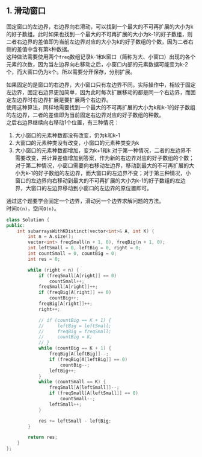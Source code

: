 ## 1. 滑动窗口
固定窗口的左边界，右边界向右滑动，可以找到一个最大的不可再扩展的大小为k的好子数组。此时如果也找到一个最大的不可再扩展的大小为k-1的好子数组，则二者右边界的差值即为当前左边界对应的大小为k的好子数组的个数，因为二者右侧的差值中含有第k种数据。  
这种做法需要使用两个`freq`数组记录k-1和k窗口（简称为大、小窗口）出现的各个元素的次数，因为当左边界向右移动之后，小窗口内部的元素数据可能变为k-2个，而大窗口仍为k个。所以需要分开保存，分别扩展。  
  
如果固定的是窗口的右边界，大小窗口只有左边界不同。实际操作中，相较于固定左边界，固定右边界更加简单，因为此时每次扩展移动的都是同一个右边界，而固定左边界时右边界扩展是要扩展两个右边界。  
使用这种算法，同样地需要找到一个最大的不可再扩展的大小为k和k-1的好子数组的左边界，二者的差值即为当前固定右边界对应的好子数组的种数。  
之后右边界继续向右移动1个位置，有三种情况：  
1. 大小窗口的元素种数都没有改变，仍为k和k-1
2. 大窗口的元素种类没有改变，小窗口的元素种类变为k
3. 大小窗口的元素种数都增加，变为k+1和k
对于第一种情况，二者的左边界不需要改变，并计算差值增加到答案，作为新的右边界对应的好子数组的个数；对于第二种情况，小窗口需要向右移动左边界，移动到最大的不可再扩展的大小为k-1的好子数组的左边界，而大窗口的左边界不变；对于第三种情况，小窗口的左边界向右移动到最大的不可再扩展的大小为k-1的好子数组的左边界，大窗口的左边界移动到小窗口的左边界的原位置即可。  
  
通过这个题要学会固定一个边界，滑动另一个边界求解问题的方法。  
时间`O(n)`，空间`O(n)`。  
```cpp
class Solution {
public:
    int subarraysWithKDistinct(vector<int>& A, int K) {
        int n = A.size();
        vector<int> freqSmall(n + 1, 0), freqBig(n + 1, 0);
        int leftSmall = 0, leftBig = 0, right = 0;
        int countSmall = 0, countBig = 0;
        int res = 0;

        while (right < n) {
            if (freqSmall[A[right]] == 0) 
                countSmall++;
            freqSmall[A[right]]++;
            if (freqBig[A[right]] == 0)
                countBig++;
            freqBig[A[right]]++;
            right++;

            // if (countBig == K + 1) {
            //     leftBig = leftSmall;
            //     freqBig = freqSmall;
            //     countBig = K;
            // }
            while (countBig == K + 1) {
                freqBig[A[leftBig]]--;
                if (freqBig[A[leftBig]] == 0)
                    countBig--;
                leftBig++;
            }
            while (countSmall == K) {
                freqSmall[A[leftSmall]]--;
                if (freqSmall[A[leftSmall]] == 0)
                    countSmall--;
                leftSmall++;
            }

            res += leftSmall - leftBig;
        }

        return res;
    }
};
```